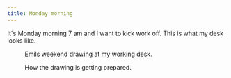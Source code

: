 ```yaml
---
title: Monday morning
---
```

It´s Monday morning 7 am and I want to kick work off. This is what my desk looks like.

<figure>
<img src="/img/emil-drawing/IMG_1600D.jpg" alt="">
<figcaption>Emils weekend drawing at my working desk.</figcaption>
</figure>

<figure>
<img src="/img/emil-drawing/IMG_1599D.jpg" alt="">
<figcaption>How the drawing is getting prepared.</figcaption>
</figure>